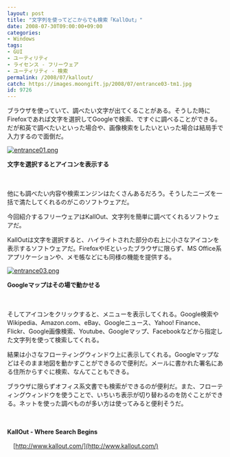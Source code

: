```yaml
---
layout: post
title: "文字列を使ってどこからでも検索「KallOut」"
date: 2008-07-30T09:00:00+09:00
categories:
- Windows
tags: 
- GUI
- ユーティリティ
- ライセンス - フリーウェア
- ユーティリティ - 検索
permalink: /2008/07/kallout/
catch: https://images.moongift.jp/2008/07/entrance03-tm1.jpg
id: 9726
---
```

ブラウザを使っていて、調べたい文字が出てくることがある。そうした時にFirefoxであれば文字を選択してGoogleで検索、ですぐに調べることができる。だが和英で調べたいといった場合や、画像検索をしたいといった場合は結局手で入力するので面倒だ。

  

[![entrance01.png](https://images.moongift.jp/2008/07/entrance01-tm3.jpg)](https://images.moongift.jp/2008/07/entrance013.jpg)  
  
**文字を選択するとアイコンを表示する**

  

　

  

他にも調べたい内容や検索エンジンはたくさんあるだろう。そうしたニーズを一括で満たしてくれるのがこのソフトウェアだ。

  

今回紹介するフリーウェアはKallOut、文字列を簡単に調べてくれるソフトウェアだ。

  
  
<!--more-->  

KallOutは文字を選択すると、ハイライトされた部分の右上に小さなアイコンを表示するソフトウェアだ。FirefoxやIEといったブラウザに限らず、MS Office系アプリケーションや、メモ帳などにも同様の機能を提供する。

  

[![entrance03.png](https://images.moongift.jp/2008/07/entrance03-tm1.jpg)](https://images.moongift.jp/2008/07/entrance033.jpg)  
  
**Googleマップはその場で動かせる**

  

　

  

そしてアイコンをクリックすると、メニューを表示してくれる。Google検索やWikipedia、Amazon.com、eBay、Googleニュース、Yahoo! Finance、Flickr、Google画像検索、Youtube、Googleマップ、Facebookなどから指定した文字列を使って検索してくれる。

  

結果は小さなフローティングウィンドウ上に表示してくれる。Googleマップなどはそのまま地図を動かすことができるので便利だ。メールに書かれた署名にある住所からすぐに検索、なんてこともできる。

  

ブラウザに限らずオフィス系文書でも検索ができるのが便利だ。また、フローティングウィンドウを使うことで、いちいち表示が切り替わるのを防ぐことができる。ネットを使った調べものが多い方は使ってみると便利そうだ。

  

　

  

**KallOut - Where Search Begins**  
  
　[http://www.kallout.com/](http://www.kallout.com/)

  
